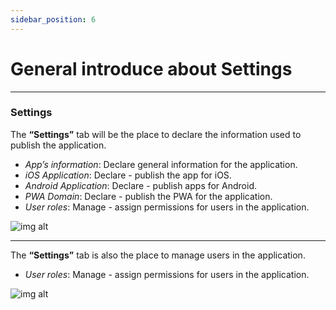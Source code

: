 ```yaml
---
sidebar_position: 6
---
```


# General introduce about Settings

---
### Settings ###

The **“Settings”** tab will be the place to declare the information used to publish the application.
- *App’s information*: Declare general information for the application.
- *iOS Application*: Declare - publish the app for iOS.
- *Android Application*: Declare - publish apps for Android.
- *PWA Domain*: Declare - publish the PWA for the application.
- *User roles*: Manage - assign permissions for users in the application.



![img alt](/img/create-app/dashboard/200514-lam-quen-voi-dashboard-14.jpg)

---

The **“Settings”** tab is also the place to manage users in the application.
- *User roles*: Manage - assign permissions for users in the application.

![img alt](/img/create-app/dashboard/200514-lam-quen-voi-dashboard-15.jpg)